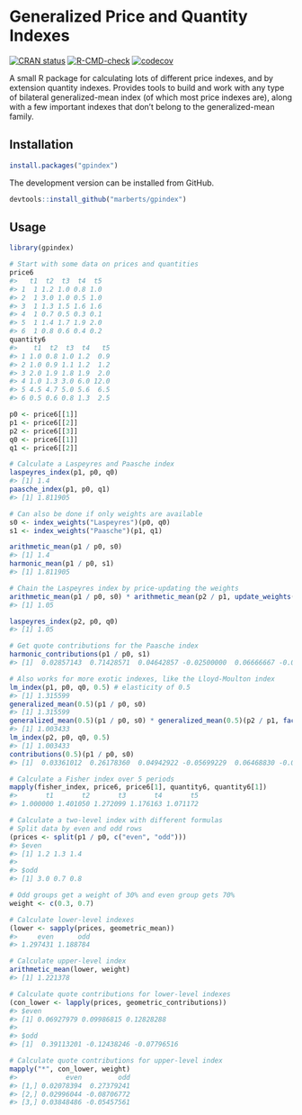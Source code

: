 
<!-- README.md is generated from README.Rmd. Please edit that file. -->

# Generalized Price and Quantity Indexes

<!-- Badges -->

[![CRAN
status](https://www.r-pkg.org/badges/version/gpindex)](https://cran.r-project.org/package=gpindex)
[![R-CMD-check](https://github.com/marberts/gpindex/workflows/R-CMD-check/badge.svg)](https://github.com/marberts/gpindex/actions)
[![codecov](https://codecov.io/gh/marberts/gpindex/branch/master/graph/badge.svg?token=lHDHsGHsLd)](https://codecov.io/gh/marberts/gpindex)

A small R package for calculating lots of different price indexes, and
by extension quantity indexes. Provides tools to build and work with any
type of bilateral generalized-mean index (of which most price indexes
are), along with a few important indexes that don’t belong to the
generalized-mean family.

## Installation

``` r
install.packages("gpindex")
```

The development version can be installed from GitHub.

``` r
devtools::install_github("marberts/gpindex")
```

## Usage

``` r
library(gpindex)

# Start with some data on prices and quantities
price6
#>   t1  t2  t3  t4  t5
#> 1  1 1.2 1.0 0.8 1.0
#> 2  1 3.0 1.0 0.5 1.0
#> 3  1 1.3 1.5 1.6 1.6
#> 4  1 0.7 0.5 0.3 0.1
#> 5  1 1.4 1.7 1.9 2.0
#> 6  1 0.8 0.6 0.4 0.2
quantity6
#>    t1  t2  t3  t4   t5
#> 1 1.0 0.8 1.0 1.2  0.9
#> 2 1.0 0.9 1.1 1.2  1.2
#> 3 2.0 1.9 1.8 1.9  2.0
#> 4 1.0 1.3 3.0 6.0 12.0
#> 5 4.5 4.7 5.0 5.6  6.5
#> 6 0.5 0.6 0.8 1.3  2.5

p0 <- price6[[1]]
p1 <- price6[[2]]
p2 <- price6[[3]]
q0 <- price6[[1]]
q1 <- price6[[2]]

# Calculate a Laspeyres and Paasche index
laspeyres_index(p1, p0, q0)
#> [1] 1.4
paasche_index(p1, p0, q1)
#> [1] 1.811905

# Can also be done if only weights are available
s0 <- index_weights("Laspeyres")(p0, q0)
s1 <- index_weights("Paasche")(p1, q1)

arithmetic_mean(p1 / p0, s0)
#> [1] 1.4
harmonic_mean(p1 / p0, s1)
#> [1] 1.811905

# Chain the Laspeyres index by price-updating the weights
arithmetic_mean(p1 / p0, s0) * arithmetic_mean(p2 / p1, update_weights(p1 / p0, s0))
#> [1] 1.05

laspeyres_index(p2, p0, q0)
#> [1] 1.05

# Get quote contributions for the Paasche index
harmonic_contributions(p1 / p0, s1)
#> [1]  0.02857143  0.71428571  0.04642857 -0.02500000  0.06666667 -0.01904762

# Also works for more exotic indexes, like the Lloyd-Moulton index
lm_index(p1, p0, q0, 0.5) # elasticity of 0.5
#> [1] 1.315599
generalized_mean(0.5)(p1 / p0, s0)
#> [1] 1.315599
generalized_mean(0.5)(p1 / p0, s0) * generalized_mean(0.5)(p2 / p1, factor_weights(0.5)(p1 / p0, s0))
#> [1] 1.003433
lm_index(p2, p0, q0, 0.5)
#> [1] 1.003433
contributions(0.5)(p1 / p0, s0)
#> [1]  0.03361012  0.26178360  0.04942922 -0.05699229  0.06468830 -0.03691970

# Calculate a Fisher index over 5 periods
mapply(fisher_index, price6, price6[1], quantity6, quantity6[1])
#>       t1       t2       t3       t4       t5 
#> 1.000000 1.401050 1.272099 1.176163 1.071172

# Calculate a two-level index with different formulas
# Split data by even and odd rows
(prices <- split(p1 / p0, c("even", "odd")))
#> $even
#> [1] 1.2 1.3 1.4
#> 
#> $odd
#> [1] 3.0 0.7 0.8

# Odd groups get a weight of 30% and even group gets 70%
weight <- c(0.3, 0.7)

# Calculate lower-level indexes
(lower <- sapply(prices, geometric_mean))
#>     even      odd 
#> 1.297431 1.188784

# Calculate upper-level index
arithmetic_mean(lower, weight)
#> [1] 1.221378

# Calculate quote contributions for lower-level indexes
(con_lower <- lapply(prices, geometric_contributions))
#> $even
#> [1] 0.06927979 0.09986815 0.12828288
#> 
#> $odd
#> [1]  0.39113201 -0.12438246 -0.07796516

# Calculate quote contributions for upper-level index
mapply("*", con_lower, weight)
#>            even         odd
#> [1,] 0.02078394  0.27379241
#> [2,] 0.02996044 -0.08706772
#> [3,] 0.03848486 -0.05457561
```
